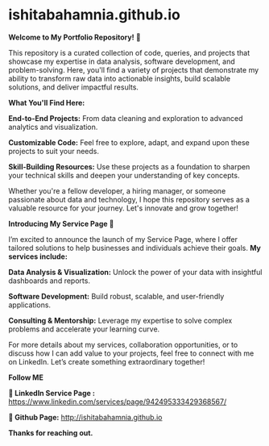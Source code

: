 # ishitabahamnia.github.io

**Welcome to My Portfolio Repository!** 🚀

This repository is a curated collection of code, queries, and projects that showcase my expertise in data analysis, software development, and problem-solving. Here, you'll find a variety of projects that demonstrate my ability to transform raw data into actionable insights, build scalable solutions, and deliver impactful results.

**What You'll Find Here:**

**End-to-End Projects:** From data cleaning and exploration to advanced analytics and visualization.

**Customizable Code:** Feel free to explore, adapt, and expand upon these projects to suit your needs.

**Skill-Building Resources:** Use these projects as a foundation to sharpen your technical skills and deepen your understanding of key concepts.

Whether you're a fellow developer, a hiring manager, or someone passionate about data and technology, I hope this repository serves as a valuable resource for your journey. Let's innovate and grow together!

**Introducing My Service Page 🌟**

I’m excited to announce the launch of my Service Page, where I offer tailored solutions to help businesses and individuals achieve their goals.
**My services include:**

**Data Analysis & Visualization:** Unlock the power of your data with insightful dashboards and reports.

**Software Development:** Build robust, scalable, and user-friendly applications.

**Consulting & Mentorship:** Leverage my expertise to solve complex problems and accelerate your learning curve.

For more details about my services, collaboration opportunities, or to discuss how I can add value to your projects, feel free to connect with me on LinkedIn. Let’s create something extraordinary together!

**Follow ME**

**🔗 LinkedIn Service Page :** https://www.linkedin.com/services/page/942495333429368567/

**🔗 Github Page:** http://ishitabahamnia.github.io

**Thanks for reaching out.**
